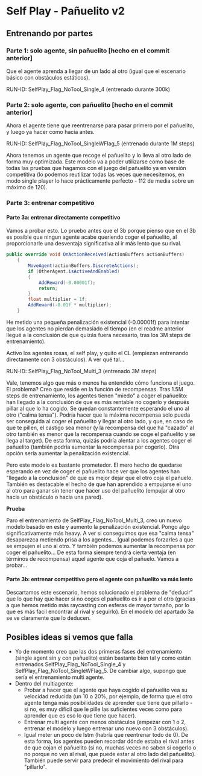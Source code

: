 # Self Play - Pañuelito v2

## Entrenando por partes

### Parte 1: solo agente, sin pañuelito [hecho en el commit anterior]

Que el agente aprenda a llegar de un lado al otro (igual que el escenario básico con obstáculos estáticos).

RUN-ID: SelfPlay_Flag_NoTool_Single_4 (entrenado durante 300k)

### Parte 2: solo agente, con pañuelito [hecho en el commit anterior]

Ahora el agente tiene que reentrenarse para pasar primero por el pañuelito, y luego ya hacer como hacía antes. 

RUN-ID: SelfPlay_Flag_NoTool_SingleWFlag_5 (entrenado durante 1M steps)

Ahora tenemos un agente que recoge el pañuelito y lo lleva al otro lado de forma muy optimizada. Este modelo va a poder utilizarse como base de todas las pruebas que hagamos con el juego del pañuelito ya en versión competitiva (lo podemos reutilizar todas las veces que necesitemos, en modo single player lo hace prácticamente perfecto - 112 de media sobre un máximo de 120).

### Parte 3: entrenar competitivo

#### Parte 3a: entrenar directamente competitivo

Vamos a probar esto. Lo pruebo antes que el 3b porque pienso que en el 3b es posible que ningun agente acabe queriendo coger el pañuelito, al proporcionarle una desventaja significativa al ir más lento que su rival.

```c#
public override void OnActionReceived(ActionBuffers actionBuffers)
    {
        MoveAgent(actionBuffers.DiscreteActions);
        if (OtherAgent.isActiveAndEnabled)
        {
            AddReward(-0.00001f);
            return;
        }
        float multiplier = 1f;
        AddReward(-0.01f * multiplier);
    }
```

He metido una pequeña penalización existencial (-0.00001f) para intentar que los agentes no pierdan demasiado el tiempo (en el readme anterior llegué a la conclusión de que quizás fuera necesario, tras los 3M steps de entrenamiento).

Activo los agentes rosas, el self play, y quito el CL (empiezan entrenando directamente con 3 obstáculos). A ver qué tal...

RUN-ID: SelfPlay_Flag_NoTool_Multi_3 (entrenado 3M steps)

Vale, tenemos algo que más o menos ha entendido cómo funciona el juego. El problema? Creo que reside en la función de recompensas. Tras 1.5M steps de entrenamiento, los agentes tienen "miedo" a coger el pañuelito: han llegado a la conclusión de que es más rentable no cogerlo y después pillar al que lo ha cogido. Se quedan constantemente esperando el uno al otro ("calma tensa"). Podría hacer que la máxima recompensa solo pueda ser conseguida al coger el pañuelito y llegar al otro lado, y que, en caso de que te pillen, el castigo sea menor (y la recompensa del que ha "cazado" al otro también es menor que la recompensa cuando se coge el pañuelito y se llega al target). De esta forma, quizás podría alentar a los agentes coger el pañuelito (también podría aumentar la recompensa por cogerlo). Otra opción sería aumentar la penalización existencial. 

Pero este modelo es bastante prometedor. El mero hecho de quedarse esperando en vez de coger el pañuelito hace ver que los agentes han "llegado a la conclusión" de que es mejor dejar que el otro coja el pañuelo. También es destacable el hecho de que han aprendido a empujarse el uno al otro para ganar sin tener que hacer uso del pañuelito (empujar al otro hacia un obstáculo o hacia una pared).

**Prueba**

Paro el entrenamiento de SelfPlay_Flag_NoTool_Multi_3, creo un nuevo modelo basado en este y aumento la penalización existencial. Pongo algo significativamente más heavy. A ver si conseguimos que esa "calma tensa" desaparezca metiendo prisa a los agentes... Igual podemos forzarles a que se empujen el uno al otro. Y también podemos aumentar la recompensa por coger el pañuelito... De esta forma siempre tendrá cierta ventaja (en términos de recompensa) aquel agente que coja el pañuelo. Vamos a probar...

#### Parte 3b: entrenar competitivo pero el agente con pañuelito va más lento

Descartamos este escenario, hemos solucionado el problema de "deducir" que lo que hay que hacer si no coges el pañuelito es ir a por el otro (gracias a que hemos metido más raycasting con esferas de mayor tamaño, por lo que es más facil encontrar al rival y seguirlo). En el modelo del apartado 3a se ve claramente que lo deducen.





## Posibles ideas si vemos que falla

- Yo de momento creo que las dos primeras fases del entrenamiento (single agent sin y con pañuelito) están bastante bien tal y como están entrenados SelfPlay_Flag_NoTool_Single_4 y SelfPlay_Flag_NoTool_SingleWFlag_5. De cambiar algo, supongo que sería el entrenamiento multi agente.
- Dentro del multiagente:
  - Probar a hacer que el agente que haya cogido el pañuelito vea su velocidad reducida (un 10 o 20%, por ejemplo, de forma que el otro agente tenga más posibilidades de aprender que tiene que pillarlo - si no, es muy dificil que le pille las suficientes veces como para aprender que es eso lo que tiene que hacer).
  - Entrenar multi agente con menos obstáculos (empezar con 1 o 2, entrenar el modelo y luego entrenar uno nuevo con 3 obstáculos). 
  - Igual meter un poco de lstm (habría que reentrenar todo de 0). De esta forma, los agentes pueden recordar dónde estaba el rival antes de que cojan el pañuelito (si no, muchas veces no saben si cogerlo o no porque no ven al rival, que puede estar al otro lado del pañuelito). También puede servir para predecir el movimiento del rival para "pillarlo".

